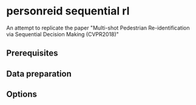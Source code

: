 # personreid sequential rl

An attempt to replicate the paper "Multi-shot Pedestrian Re-identification via Sequential Decision Making (CVPR2018)"

## Prerequisites

## Data preparation

## Options



